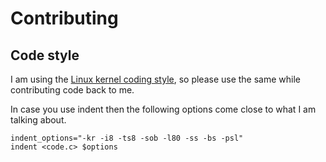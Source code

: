 # Contributing

## Code style

I am using the
[Linux kernel coding style](https://www.kernel.org/doc/Documentation/CodingStyle), so
please use the same while contributing code back to me.

In case you use indent then the following options come close to what I
am talking about.

    indent_options="-kr -i8 -ts8 -sob -l80 -ss -bs -psl"
    indent <code.c> $options
